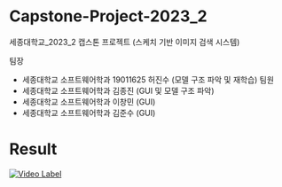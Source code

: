 # Capstone-Project-2023_2

세종대학교_2023_2 캡스톤 프로젝트 (스케치 기반 이미지 검색 시스템)

팀장
- 세종대학교 소프트웨어학과 19011625 허진수 (모델 구조 파악 및 재학습)
팀원
- 세종대학교 소프트웨어학과 김종진 (GUI 및 모델 구조 파악)
- 세종대학교 소프트웨어학과 이창민 (GUI)
- 세종대학교 소프트웨어학과 김준수 (GUI)

# Result

[![Video Label](https://img.youtube.com/vi/d6oxhvtsZaA/0.jpg)](https://youtu.be/d6oxhvtsZaA)

